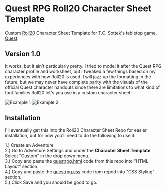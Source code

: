 # Quest RPG Roll20 Character Sheet Template
Custom <a href="https://roll20.net/">Roll20</a> Character Sheet Template for T.C. Sottek's tabletop game, <a href="https://www.adventure.game/">Quest</a>.

## Version 1.0

It works, but it ain't particularly pretty. I tried to model it after the Quest RPG character profile and worksheet, but I tweaked a few things based on my experiences with how Roll20 is used. I will jazz up the formatting in the future, but we may never have complete parity with the visuals of the official Quest character handouts since there are limitations to what kind of font families Roll20 let's you use in a custom character sheet.

![Example 1](https://raw.githubusercontent.com/asimone/questrpg-roll20-character-sheet-template/master/Character%20Sheet%20Example%201.PNG)
![Example 2](https://raw.githubusercontent.com/asimone/questrpg-roll20-character-sheet-template/master/Character%20Sheet%20Example%202.PNG)

## Installation 

I'll eventually get this into the Roll20 Character Sheet Repo for easier installation, but for now you'll need to do the following to use it:

1.) Create an Adventure <br/>
2.) Go to Adventure Settings and under the **Character Sheet Template** Select "Custom" in the drop down menu. <br/>
3.) Copy and paste the <a href="https://github.com/asimone/questrpg-roll20-character-sheet-template/blob/master/questrpg.html">questrpg.html</a> code from this repo into "HTML Layout" section. <br/>
4.) Copy and paste the <a href="https://github.com/asimone/questrpg-roll20-character-sheet-template/blob/master/questrpg.css">questrpg.css</a> code from repod into "CSS Styling" section. <br/>
5.) Click Save and you should be good to go. <br/>
